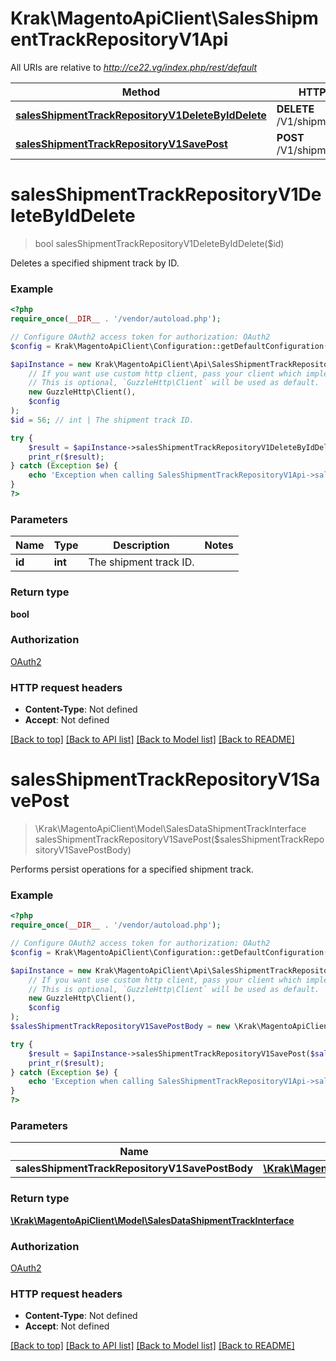 # Krak\MagentoApiClient\SalesShipmentTrackRepositoryV1Api

All URIs are relative to *http://ce22.vg/index.php/rest/default*

Method | HTTP request | Description
------------- | ------------- | -------------
[**salesShipmentTrackRepositoryV1DeleteByIdDelete**](SalesShipmentTrackRepositoryV1Api.md#salesShipmentTrackRepositoryV1DeleteByIdDelete) | **DELETE** /V1/shipment/track/{id} | 
[**salesShipmentTrackRepositoryV1SavePost**](SalesShipmentTrackRepositoryV1Api.md#salesShipmentTrackRepositoryV1SavePost) | **POST** /V1/shipment/track | 


# **salesShipmentTrackRepositoryV1DeleteByIdDelete**
> bool salesShipmentTrackRepositoryV1DeleteByIdDelete($id)



Deletes a specified shipment track by ID.

### Example
```php
<?php
require_once(__DIR__ . '/vendor/autoload.php');

// Configure OAuth2 access token for authorization: OAuth2
$config = Krak\MagentoApiClient\Configuration::getDefaultConfiguration()->setAccessToken('YOUR_ACCESS_TOKEN');

$apiInstance = new Krak\MagentoApiClient\Api\SalesShipmentTrackRepositoryV1Api(
    // If you want use custom http client, pass your client which implements `GuzzleHttp\ClientInterface`.
    // This is optional, `GuzzleHttp\Client` will be used as default.
    new GuzzleHttp\Client(),
    $config
);
$id = 56; // int | The shipment track ID.

try {
    $result = $apiInstance->salesShipmentTrackRepositoryV1DeleteByIdDelete($id);
    print_r($result);
} catch (Exception $e) {
    echo 'Exception when calling SalesShipmentTrackRepositoryV1Api->salesShipmentTrackRepositoryV1DeleteByIdDelete: ', $e->getMessage(), PHP_EOL;
}
?>
```

### Parameters

Name | Type | Description  | Notes
------------- | ------------- | ------------- | -------------
 **id** | **int**| The shipment track ID. |

### Return type

**bool**

### Authorization

[OAuth2](../../README.md#OAuth2)

### HTTP request headers

 - **Content-Type**: Not defined
 - **Accept**: Not defined

[[Back to top]](#) [[Back to API list]](../../README.md#documentation-for-api-endpoints) [[Back to Model list]](../../README.md#documentation-for-models) [[Back to README]](../../README.md)

# **salesShipmentTrackRepositoryV1SavePost**
> \Krak\MagentoApiClient\Model\SalesDataShipmentTrackInterface salesShipmentTrackRepositoryV1SavePost($salesShipmentTrackRepositoryV1SavePostBody)



Performs persist operations for a specified shipment track.

### Example
```php
<?php
require_once(__DIR__ . '/vendor/autoload.php');

// Configure OAuth2 access token for authorization: OAuth2
$config = Krak\MagentoApiClient\Configuration::getDefaultConfiguration()->setAccessToken('YOUR_ACCESS_TOKEN');

$apiInstance = new Krak\MagentoApiClient\Api\SalesShipmentTrackRepositoryV1Api(
    // If you want use custom http client, pass your client which implements `GuzzleHttp\ClientInterface`.
    // This is optional, `GuzzleHttp\Client` will be used as default.
    new GuzzleHttp\Client(),
    $config
);
$salesShipmentTrackRepositoryV1SavePostBody = new \Krak\MagentoApiClient\Model\SalesShipmentTrackRepositoryV1SavePostBody(); // \Krak\MagentoApiClient\Model\SalesShipmentTrackRepositoryV1SavePostBody | 

try {
    $result = $apiInstance->salesShipmentTrackRepositoryV1SavePost($salesShipmentTrackRepositoryV1SavePostBody);
    print_r($result);
} catch (Exception $e) {
    echo 'Exception when calling SalesShipmentTrackRepositoryV1Api->salesShipmentTrackRepositoryV1SavePost: ', $e->getMessage(), PHP_EOL;
}
?>
```

### Parameters

Name | Type | Description  | Notes
------------- | ------------- | ------------- | -------------
 **salesShipmentTrackRepositoryV1SavePostBody** | [**\Krak\MagentoApiClient\Model\SalesShipmentTrackRepositoryV1SavePostBody**](../Model/SalesShipmentTrackRepositoryV1SavePostBody.md)|  | [optional]

### Return type

[**\Krak\MagentoApiClient\Model\SalesDataShipmentTrackInterface**](../Model/SalesDataShipmentTrackInterface.md)

### Authorization

[OAuth2](../../README.md#OAuth2)

### HTTP request headers

 - **Content-Type**: Not defined
 - **Accept**: Not defined

[[Back to top]](#) [[Back to API list]](../../README.md#documentation-for-api-endpoints) [[Back to Model list]](../../README.md#documentation-for-models) [[Back to README]](../../README.md)

